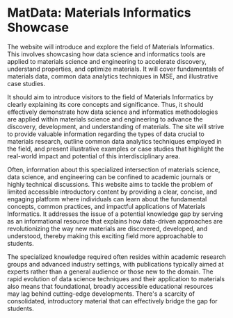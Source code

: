 # MatData: Materials Informatics Showcase

The website will introduce and explore the field of Materials Informatics. This involves showcasing how data science and informatics tools are applied to materials science and engineering to accelerate discovery, understand properties, and optimize materials. It will cover fundamentals of materials data, common data analytics techniques in MSE, and illustrative case studies.

It should aim to introduce visitors to the field of Materials Informatics by clearly explaining its core concepts and significance. Thus, it should effectively demonstrate how data science and informatics methodologies are applied within materials science and engineering to advance the discovery, development, and understanding of materials. The site will strive to provide valuable information regarding the types of data crucial to materials research, outline common data analytics techniques employed in the field, and present illustrative examples or case studies that highlight the real-world impact and potential of this interdisciplinary area.

Often, information about this specialized intersection of materials science, data science, and engineering can be confined to academic journals or highly technical discussions. This website aims to tackle the problem of limited accessible introductory content by providing a clear, concise, and engaging platform where individuals can learn about the fundamental concepts, common practices, and impactful applications of Materials Informatics. It addresses the issue of a potential knowledge gap by serving as an informational resource that explains how data-driven approaches are revolutionizing the way new materials are discovered, developed, and understood, thereby making this exciting field more approachable to students.

The specialized knowledge required often resides within academic research groups and advanced industry settings, with publications typically aimed at experts rather than a general audience or those new to the domain. The rapid evolution of data science techniques and their application to materials also means that foundational, broadly accessible educational resources may lag behind cutting-edge developments. There's a scarcity of consolidated, introductory material that can effectively bridge the gap for students.
